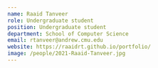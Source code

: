 ```yaml
---
name: Raaid Tanveer
role: Undergraduate student
position: Undergraduate student
department: School of Computer Science
email: rtanveer@andrew.cmu.edu
website: https://raaidrt.github.io/portfolio/
image: /people/2021-Raaid-Tanveer.jpg
---
```

